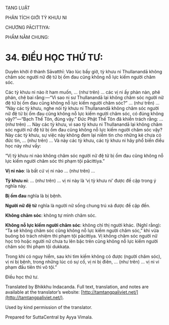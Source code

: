  

TẠNG LUẬT

PHÂN TÍCH GIỚI TỲ KHƯU NI

CHƯƠNG PĀCITTIYA:

PHẨM NẰM CHUNG:

# 34\. ĐIỀU HỌC THỨ TƯ:

Duyên khởi ở thành Sāvatthī: Vào lúc bấy giờ, tỳ khưu ni Thullanandā không chăm sóc người nữ đệ tử bị ốm đau cũng không nỗ lực kiếm người chăm sóc.

Các tỳ khưu ni nào ít ham muốn, … (như trên) … các vị ni ấy phàn nàn, phê phán, chê bai rằng:—“Vì sao ni sư Thullanandā lại không chăm sóc người nữ đệ tử bị ốm đau cũng không nỗ lực kiếm người chăm sóc?” … (như trên) … “Này các tỳ khưu, nghe nói tỳ khưu ni Thullanandā không chăm sóc người nữ đệ tử bị ốm đau cũng không nỗ lực kiếm người chăm sóc, có đúng không vậy?”—“Bạch Thế Tôn, đúng vậy.” Đức Phật Thế Tôn đã khiển trách rằng: … (như trên) … Này các tỳ khưu, vì sao tỳ khưu ni Thullanandā lại không chăm sóc người nữ đệ tử bị ốm đau cũng không nỗ lực kiếm người chăm sóc vậy? Này các tỳ khưu, sự việc này không đem lại niềm tin cho những kẻ chưa có đức tin, … (như trên) … Và này các tỳ khưu, các tỳ khưu ni hãy phổ biến điều học này như vầy:

“Vị tỳ khưu ni nào không chăm sóc người nữ đệ tử bị ốm đau cũng không nỗ lực kiếm người chăm sóc thì phạm tội pācittiya.”

**Vị ni nào**: là bất cứ vị ni nào … (như trên) …

**Tỳ khưu ni**: … (như trên) … vị ni này là ‘vị tỳ khưu ni’ được đề cập trong ý nghĩa này.

**Bị ốm đau** nghĩa là bị bệnh.

**Người nữ đệ tử** nghĩa là người nữ sống chung trú xá được đề cập đến.

**Không chăm sóc**: không tự mình chăm sóc.

**Không nỗ lực kiếm người chăm sóc**: không chỉ thị người khác. (Nghĩ rằng): “Ta sẽ không chăm sóc cũng không nỗ lực kiếm người chăm sóc,” khi vừa buông bỏ trách nhiệm thì phạm tội pācittiya. Vị không chăm sóc người nữ học trò hoặc người nữ chưa tu lên bậc trên cũng không nỗ lực kiếm người chăm sóc thì phạm tội dukkaṭa.

Trong khi có nguy hiểm, sau khi tìm kiếm không có được (người chăm sóc), vị ni bị bệnh, trong những lúc có sự cố, vị ni bị điên, … (như trên) … vị ni vi phạm đầu tiên thì vô tội.”

Điều học thứ tư.

Translated by Bhikkhu Indacanda. Full text, translation, and notes are available at the translator’s website: [http://tamtangpaliviet.net/](http://tamtangpaliviet.net/).

Used by kind permission of the translator.

Prepared for SuttaCentral by Ayya Vimala.